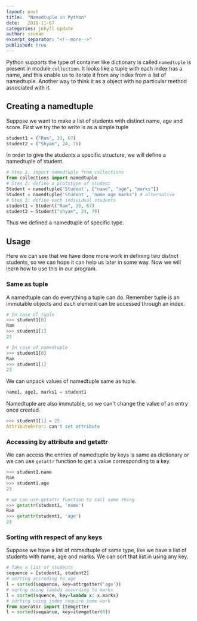 ```yaml
---
layout: post
title:  "Namedtuple in Python"
date:   2018-11-07
categories: jekyll update
author: ssuman
excerpt_separator: "<!--more-->"
published: true
---
```


Python supports the type of container like dictionary is called `namedtuple` is present in module `collection`. It looks like a tuple with each index has a name, and this enable us to iterate it from any index from a list of namedtuple. Another way to think it as a object with no particular method associated with it.
<!--more-->

## Creating a namedtuple

Suppose we want to make a list of students with distinct name, age and score. First we try the to write is as a simple tuple

```python
student1 = ("Ram", 23, 67)
student2 = ("Shyam", 24, 76)
```

 In order to give the students a specific structure,  we will define a namedtuple of student.

 ```python
# Step 1: import namedtuple from collections
from collections import namedtuple
# Step 2: define a prototype of student
Student = namedtuple('Student', ["name", "age", "marks"])
Student = namedtuple('Student', 'name age marks') # alternative
# Step 3: define each individual students 
student1 = Student("Ram", 23, 67)
student2 = Student("shyam", 24, 76)
```
Thus we defined a namedtuple of specific type.

## Usage

Here we can see that we have done more work in defining two distnct students, so we can hope it can help us later in some way. Now we will learn how to use this in our program.

### Same as tuple

A namedtuple can do everything a tuple can do. Remember tuple is an immutable objects and each element can be accessed through an index.

```python
# In case of tuple 
>>> student1[0]
Ram
>>> student1[1]
23

# In case of namedtuple
>>> student1[0]
Ram
>>> student1[1]
23
```  

We can unpack values of namedtuple same as tuple.

```python
name1, age1, marks1 = student1
```

Namedtuple are also immutable, so we can't change the value of an entry once created.

```python 
>>> student1[1] = 25
AttributeError: can't set attribute
```

### Accessing by attribute and getattr
We can access the entries of namedtuple by keys is same as dictionary or we can use `getattr` function to get a value corresponding to a key.

```python 
>>> student1.name
Ram
>>> student1.age
23

# we can use getattr function to call same thing 
>>> getattr(student1, 'name')
Ram
>>> getattr(student1, 'age')
23
```

### Sorting with respect of any keys

Suppose we have a list of namedtuple of same type, like we have a list of students with name, age and marks. We can sort that list in using any key.

```python 
# Take a list of students
sequence = [student1, student2]
# sorting accroding to age
l = sorted(sequence, key=attrgetter('age'))
# sortng using lambda according to marks
l = sorted(squence, key=lambda x: x.marks)
# sorting using index require some work
from operator import itemgetter
l = sorted(sequance, key=itemgetter(0))
```
